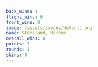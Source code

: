 ```yaml
---
back_wins: 1
flight_wins: 0
front_wins: 0
image: /assets/images/default.png
name: Stanaland, Marcus
overall_wins: 0
points: 1
rounds: 1
skins: 0
---
```

